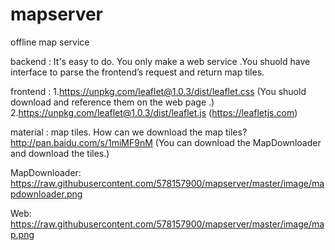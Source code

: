 # mapserver
offline map service

backend : It's easy to do. You only make a web service .You shuold have interface to parse the frontend’s request and return  map tiles.


frontend : 1.https://unpkg.com/leaflet@1.0.3/dist/leaflet.css (You shuold download and reference them on the web page .)
		   2.https://unpkg.com/leaflet@1.0.3/dist/leaflet.js  (https://leafletjs.com)
		 
material : map tiles. How can we download the map tiles? 
		   http://pan.baidu.com/s/1miMF9nM (You can download the MapDownloader and download the tiles.)
		
MapDownloader:
			https://raw.githubusercontent.com/578157900/mapserver/master/image/mapdownloader.png
			
Web:
			https://raw.githubusercontent.com/578157900/mapserver/master/image/map.png 


